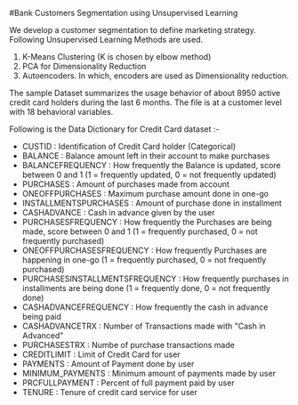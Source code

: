 #Bank Customers Segmentation using Unsupervised Learning

We develop a customer segmentation to define marketing strategy. Following Unsupervised Learning Methods are used.
1. K-Means Clustering (K is chosen by elbow method)
2. PCA for Dimensionality Reduction
3. Autoencoders. In which, encoders are used as Dimensionality reduction.


The
sample Dataset summarizes the usage behavior of about 8950 active credit card holders during the last 6 months. The file is at a customer level with 18 behavioral variables.

Following is the Data Dictionary for Credit Card dataset :-

- CUSTID : Identification of Credit Card holder (Categorical)
- BALANCE : Balance amount left in their account to make purchases 
- BALANCEFREQUENCY : How frequently the Balance is updated, score between 0 and 1 (1 = frequently updated, 0 = not frequently updated)
- PURCHASES : Amount of purchases made from account
- ONEOFFPURCHASES : Maximum purchase amount done in one-go
- INSTALLMENTSPURCHASES : Amount of purchase done in installment
- CASHADVANCE : Cash in advance given by the user
- PURCHASESFREQUENCY : How frequently the Purchases are being made, score between 0 and 1 (1 = frequently purchased, 0 = not frequently purchased)
- ONEOFFPURCHASESFREQUENCY : How frequently Purchases are happening in one-go (1 = frequently purchased, 0 = not frequently purchased)
- PURCHASESINSTALLMENTSFREQUENCY : How frequently purchases in installments are being done (1 = frequently done, 0 = not frequently done)
- CASHADVANCEFREQUENCY : How frequently the cash in advance being paid
- CASHADVANCETRX : Number of Transactions made with "Cash in Advanced"
- PURCHASESTRX : Numbe of purchase transactions made
- CREDITLIMIT : Limit of Credit Card for user
- PAYMENTS : Amount of Payment done by user
- MINIMUM_PAYMENTS : Minimum amount of payments made by user
- PRCFULLPAYMENT : Percent of full payment paid by user
- TENURE : Tenure of credit card service for user
